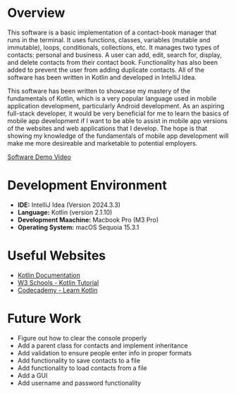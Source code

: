 # Overview

This software is a basic implementation of a contact-book manager that runs in the terminal. It uses functions, classes, variables (mutable and immutable), loops, conditionals, collections, etc. It manages two types of contacts: personal and business. A user can add, edit, search for, display, and delete contacts from their contact book. Functionality has also been added to prevent the user from adding duplicate contacts. All of the software has been written in Kotlin and developed in IntelliJ Idea. 

This software has been written to showcase my mastery of the fundamentals of Kotlin, which is a very popular language used in mobile application development, particularly Android development. As an aspiring full-stack developer, it would be very beneficial for me to learn the basics of mobile app development if I want to be able to assist in mobile app versions of the websites and web applications that I develop. The hope is that showing my knowledge of the fundamentals of mobile app development will make me more desireable and marketable to potential employers. 

[Software Demo Video](http://youtube.link.goes.here)

# Development Environment

- **IDE:** IntelliJ Idea (Version 2024.3.3)
- **Language:** Kotlin (version 2.1.10)
- **Development Maachine:** Macbook Pro (M3 Pro)
- **Operating System:** macOS Sequoia 15.3.1

# Useful Websites

- [Kotlin Documentation](https://kotlinlang.org/docs/home.html)
- [W3 Schools - Kotlin Tutorial](https://www.w3schools.com/kotlin/index.php)
- [Codecademy - Learn Kotlin](https://www.codecademy.com/learn/learn-kotlin)

# Future Work

- Figure out how to clear the console properly 
- Add a parent class for contacts and implement inheritance 
- Add validation to ensure people enter info in proper formats
- Add functionality to save contacts to a file 
- Add functionality to load contacts from a file
- Add a GUI
- Add username and password functionality